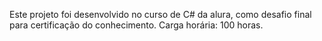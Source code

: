 Este projeto foi desenvolvido no curso de C# da alura, como desafio final para certificação do conhecimento. 
Carga horária: 100 horas.
